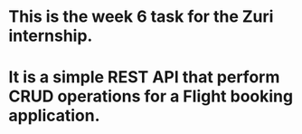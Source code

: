 # This is the week 6 task for the Zuri internship. 
# It is a simple REST API that perform CRUD operations for a Flight booking application.
